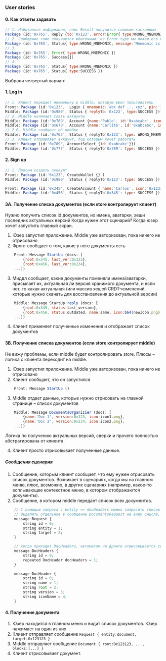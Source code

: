 ### User stories

#### 0. Как ответы задавать
```js
// 1. Избыточная информация, плюс Result получится слишком кастомным
Package (id:'0x765', Reply {to:'0x123', error:Error{ type:WRONG_MNEMONIC, message:'Mnemonic is wrong' }, Result:{ type:FAILURE }})
// 2. Сообщение тоже получается ибыточным. из Error.type мы можем его получать на клиенте, плюс локализация
Package (id:'0x765', Status{ type:WRONG_MNEMONIC, message:'Mnemonic is wrong' })
// 3. 
Package (id:'0x765', Error{ type:WRONG_MNEMONIC })
Package (id:'0x765', Success{})
// 4. 
Package (id:'0x765', Status{ type:WRONG_MNEMONIC })
Package (id:'0x765', Status{ type:SUCCESS })
```

Выбрали четвертый вариант

#### 1. Log in

```js
// 1. Клиент передает мнемонику в middle, которую ввел пользователь
Front: Package (id:'0x123',  Login { mnemonic:'abc def ... xyz', pin:'12345'} )
Middle: Package (id:'0x980', Status { replyTo:'0x123', type:SUCCESS })
// 2. Middle начинает слать аккаунты
Middle: Package (id:'0x789', Account {name:'Pablo', id:'0xabcabc', icon:'0x123123'}})
Middle: Package (id:'0x678', Account {name:'Carlito', id:'0xabcabc', icon:'0x123123'})
// 2.B. Middle сообщает об ошибке
Middle: Package (id:'0x765', Status { replyTo'0x123': type: WRONG_MNEMONIC })
// 3. Клиент отправляет аккаунт, под которым хочет работать
Front: Package (id:'0x789', AccountSelect {id:'0xabcabc'}})
Middle: Package (id:'0x777', Status { replyTo'0x789': type: SUCCESS })
```

#### 2. Sign up
```js
// 1. Просим создать аккаунт
Front: Package (id:'0x123', CreateWallet {} )
Middle: Package (id:'0x980', Status { replyTo'0x123': type: SUCCESS })

Front: Package (id:'0x345', CreateAccount { name:'Carlos', icon:'0x1231243257', pin:'1232724'} )
Middle: Package (id:'0x456', Status { replyTo'0x345': type: SUCCESS })
```

#### 3A. Получение списка документов (если store контролирует клиент)
Нужно получить список id документов, их имена, аватарки, хеши последних актуальных версий 
Когда нужен этот сценарий? Когда юзер хочет запустить главный экран.

1. Юзер запустил приложение. Middle уже авторизован, пока ничего не отрисовано
2. Фронт сообщает о том, какие у него документы есть 

```js
    Front: Message StartUp (docs: [
        {root:0x345, last_ver:0x123}, 
        {root:0x456, last_ver:0x234}, 
    ...])
```

3. Миддл сообщает, какие документы поменяли имена/аватарки, присылает их, актуальная ли версия хранимого документа, и если нет, то какая актуальная (или массив хешей CRDT-изменений, которые нужно скачать для восстановления до актуальной версии)

```js
    Middle: Message StartUp reply (docs: [
        {root:0x345, status:last_version}, 
        {root:0x456, status:outdated, name:same, icon:b64(newIcon.png), lastVersion:0x789},
    ...])
```

4. Клиент применяет полученные изменения и отображает список документов

#### 3B. Получение списка документов (если store контролирует middle)
Не вижу проблемы, если middle будет контролировать store. Плюсы – логика с клиента переходит на middle.

1. Юзер запустил приложение. Middle уже авторизован, пока ничего не отрисовано
2. Клиент сообщает, что он запустился

```js
    Front: Message StartUp ()
```

3. Middle отдает данные, которые нужно отрисовать на главной странице – список документов

```js
    Middle: Message DocumentsOrganizier (docs: [
        {name:'Doc 1', version:0x123, icon:icon1.png},
        {name:'Doc 2', version:0x234, icon:icon2.png},
    ...])
```

Логика по получению актуальных версий, сверки и прочего полностью абстрагирована от клиента.

4. Клиент просто отрисовывает полученные данные.

##### Cообщения сценария
1. Сообщение, которым клиент сообщает, что ему нужен отрисовать список документов. Возникает в сценариях, когда мы на главном меню, плюс, возможно, в других сценариях (например, какое-то всплывающее контекстное меню, в котором отображаются документы).
2. Сообщение, в котором middle передает список всех документов.

```js
    // С помощью запроса с entity == docHeaders можно запросить список документов
    // Выделять отдельное в сообщение DocumentsRequest не вижу смысла, оно слишком тривиальное получится
    message Request {
        string id = 0;
        string entity = 1;
        string target = 2;
    }

    // когда приходит DocHeaders, автоматом на фронте отрисовывается соответствующий target с docHeaders.
    message DocHeaders {
        string id = 0;
        repeated DocHeader docHeaders = 1;
    }

    message DocHeader {
        string id = 0;
        string name = 1;
        string root = 2;
        string version = 3;
        string iconName = 4;
    }
```

#### 4. Получение документа
1. Юзер находится в главном меню и видит список документов. Юзер нажимает на один из них
2. Клиент отправляет сообщение `Request { entity:document, target:0x123123 }`
3. Middle отправляет сообщение `Document { root:0x123123, ..., blocks:[...] }`
4. Клиент отрисовывает документ.